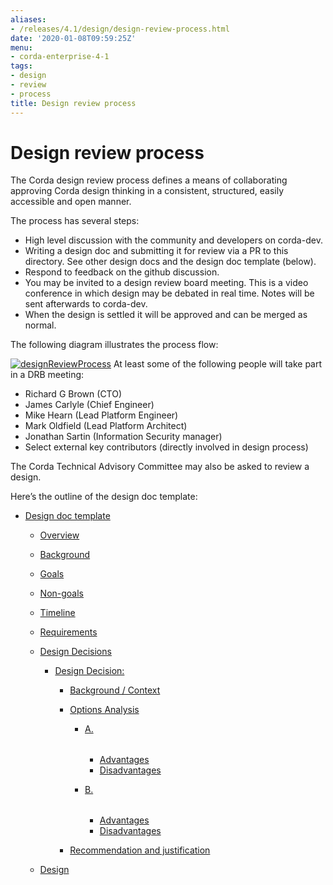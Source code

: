 ```yaml
---
aliases:
- /releases/4.1/design/design-review-process.html
date: '2020-01-08T09:59:25Z'
menu:
- corda-enterprise-4-1
tags:
- design
- review
- process
title: Design review process
---
```



# Design review process

The Corda design review process defines a means of collaborating approving Corda design thinking in a consistent,
structured, easily accessible and open manner.

The process has several steps:


* High level discussion with the community and developers on corda-dev.
* Writing a design doc and submitting it for review via a PR to this directory. See other design docs and the
design doc template (below).
* Respond to feedback on the github discussion.
* You may be invited to a design review board meeting. This is a video conference in which design may be debated in
real time. Notes will be sent afterwards to corda-dev.
* When the design is settled it will be approved and can be merged as normal.

The following diagram illustrates the process flow:

[![designReviewProcess](design/./designReviewProcess.png "designReviewProcess")](./designReviewProcess.png)
At least some of the following people will take part in a DRB meeting:


* Richard G Brown (CTO)
* James Carlyle (Chief Engineer)
* Mike Hearn (Lead Platform Engineer)
* Mark Oldfield (Lead Platform Architect)
* Jonathan Sartin (Information Security manager)
* Select external key contributors (directly involved in design process)

The Corda Technical Advisory Committee may also be asked to review a design.

Here’s the outline of the design doc template:



* [Design doc template](template/design.md)
    * [Overview](template/design.md#overview)
    * [Background](template/design.md#background)
    * [Goals](template/design.md#goals)
    * [Non-goals](template/design.md#non-goals)
    * [Timeline](template/design.md#timeline)
    * [Requirements](template/design.md#requirements)
    * [Design Decisions](template/design.md#design-decisions)
        * [Design Decision: <Description heading>](template/decisions/decision.md)
            * [Background / Context](template/decisions/decision.md#background-context)
            * [Options Analysis](template/decisions/decision.md#options-analysis)
                * [A. <Option summary>](template/decisions/decision.md#a-option-summary)
                    * [Advantages](template/decisions/decision.md#advantages)
                    * [Disadvantages](template/decisions/decision.md#disadvantages)


                * [B. <Option summary>](template/decisions/decision.md#b-option-summary)
                    * [Advantages](template/decisions/decision.md#id1)
                    * [Disadvantages](template/decisions/decision.md#id2)




            * [Recommendation and justification](template/decisions/decision.md#recommendation-and-justification)




    * [Design](template/design.md#design)





